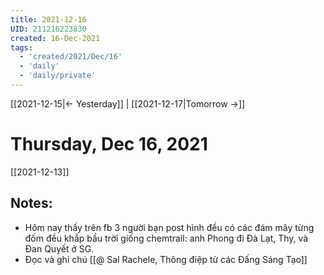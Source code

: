 ```yaml
---
title: 2021-12-16
UID: 211216223830
created: 16-Dec-2021
tags:
  - 'created/2021/Dec/16'
  - 'daily'
  - 'daily/private'
---
```

[[2021-12-15|<- Yesterday]] | [[2021-12-17|Tomorrow ->]]
# Thursday, Dec 16, 2021
[[2021-12-13]]
## Notes:
- Hôm nay thấy trên fb 3 người bạn post hình đều có các đám mây từng đốm đều khắp bầu trời giống chemtrail: anh Phong đi Đà Lạt, Thy, và Đan Quyết ở SG.
- Đọc và ghi chú [[@ Sal Rachele, Thông điệp từ các Đấng Sáng Tạo]]

